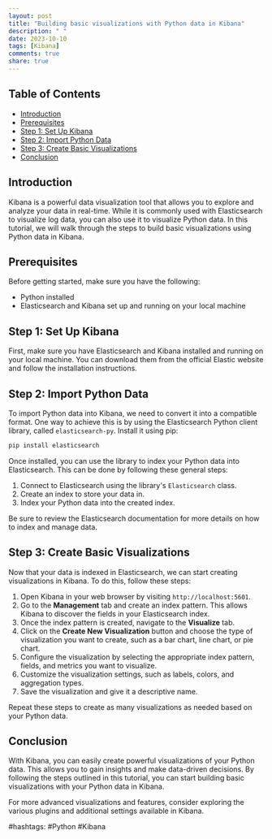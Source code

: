 ```yaml
---
layout: post
title: "Building basic visualizations with Python data in Kibana"
description: " "
date: 2023-10-10
tags: [Kibana]
comments: true
share: true
---
```



## Table of Contents
- [Introduction](#introduction)
- [Prerequisites](#prerequisites)
- [Step 1: Set Up Kibana](#step-1-set-up-kibana)
- [Step 2: Import Python Data](#step-2-import-python-data)
- [Step 3: Create Basic Visualizations](#step-3-create-basic-visualizations)
- [Conclusion](#conclusion)


## Introduction
Kibana is a powerful data visualization tool that allows you to explore and analyze your data in real-time. While it is commonly used with Elasticsearch to visualize log data, you can also use it to visualize Python data. In this tutorial, we will walk through the steps to build basic visualizations using Python data in Kibana.


## Prerequisites
Before getting started, make sure you have the following:

- Python installed
- Elasticsearch and Kibana set up and running on your local machine


## Step 1: Set Up Kibana
First, make sure you have Elasticsearch and Kibana installed and running on your local machine. You can download them from the official Elastic website and follow the installation instructions.


## Step 2: Import Python Data
To import Python data into Kibana, we need to convert it into a compatible format. One way to achieve this is by using the Elasticsearch Python client library, called `elasticsearch-py`. Install it using pip:

```python
pip install elasticsearch
```

Once installed, you can use the library to index your Python data into Elasticsearch. This can be done by following these general steps:
1. Connect to Elasticsearch using the library's `Elasticsearch` class.
2. Create an index to store your data in.
3. Index your Python data into the created index.

Be sure to review the Elasticsearch documentation for more details on how to index and manage data.


## Step 3: Create Basic Visualizations
Now that your data is indexed in Elasticsearch, we can start creating visualizations in Kibana. To do this, follow these steps:

1. Open Kibana in your web browser by visiting `http://localhost:5601`.
2. Go to the **Management** tab and create an index pattern. This allows Kibana to discover the fields in your Elasticsearch index.
3. Once the index pattern is created, navigate to the **Visualize** tab.
4. Click on the **Create New Visualization** button and choose the type of visualization you want to create, such as a bar chart, line chart, or pie chart.
5. Configure the visualization by selecting the appropriate index pattern, fields, and metrics you want to visualize.
6. Customize the visualization settings, such as labels, colors, and aggregation types.
7. Save the visualization and give it a descriptive name.

Repeat these steps to create as many visualizations as needed based on your Python data.


## Conclusion
With Kibana, you can easily create powerful visualizations of your Python data. This allows you to gain insights and make data-driven decisions. By following the steps outlined in this tutorial, you can start building basic visualizations with your Python data in Kibana.

For more advanced visualizations and features, consider exploring the various plugins and additional settings available in Kibana.

#hashtags: #Python #Kibana